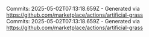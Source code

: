 Commits: 2025-05-02T07:13:18.659Z - Generated via https://github.com/marketplace/actions/artificial-grass
<br>
Commits: 2025-05-02T07:13:18.659Z - Generated via https://github.com/marketplace/actions/artificial-grass
<br>
